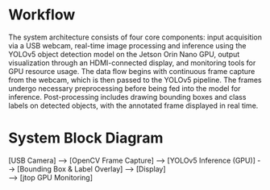 # Workflow
The system architecture consists of four core components: input acquisition via a USB webcam, real-time image processing and inference using the YOLOv5 object detection model on the Jetson Orin Nano GPU, output visualization through an HDMI-connected display, and monitoring tools for GPU resource usage. The data flow begins with continuous frame capture from the webcam, which is then passed to the YOLOv5 pipeline. The frames undergo necessary preprocessing before being fed into the model for inference. Post-processing includes drawing bounding boxes and class labels on detected objects, with the annotated frame displayed in real time.
# System Block Diagram
[USB Camera] --> [OpenCV Frame Capture] --> [YOLOv5 Inference (GPU)] --> [Bounding Box & Label Overlay] --> [Display]
                                                                      \
                                                                       --> [jtop GPU Monitoring]
